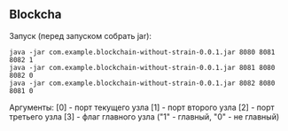## Blockcha

Запуск (перед запуском собрать jar):
```
java -jar com.example.blockchain-without-strain-0.0.1.jar 8080 8081 8082 1
java -jar com.example.blockchain-without-strain-0.0.1.jar 8081 8080 8082 0
java -jar com.example.blockchain-without-strain-0.0.1.jar 8082 8080 8081 0
```
Аргументы:
[0] - порт текущего узла
[1] - порт второго узла
[2] - порт третьего узла
[3] - флаг главного узла ("1" - главный, "0" - не главный)